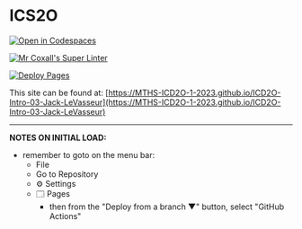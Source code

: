 # ICS2O

[![Open in Codespaces](https://classroom.github.com/assets/launch-codespace-7f7980b617ed060a017424585567c406b6ee15c891e84e1186181d67ecf80aa0.svg)](https://classroom.github.com/open-in-codespaces?assignment_repo_id=13757691)

[![Mr Coxall's Super Linter](https://github.com/MTHS-ICD2O-1-2023/ICD2O-Intro-03-Jack-LeVasseur/workflows/Mr%20Coxall's%20Super%20Linter/badge.svg)](https://github.com/MTHS-ICD2O-1-2023/ICD2O-Intro-03-Jack-LeVasseur/actions)

[![Deploy Pages](https://github.com/MTHS-ICD2O-1-2023/ICD2O-Intro-03-Jack-LeVasseur/workflows/Deploy%20Pages/badge.svg)](https://github.com/MTHS-ICD2O-1-2023/ICD2O-Intro-03-Jack-LeVasseur/actions)

This site can be found at: [https://MTHS-ICD2O-1-2023.github.io/ICD2O-Intro-03-Jack-LeVasseur](https://MTHS-ICD2O-1-2023.github.io/ICD2O-Intro-03-Jack-LeVasseur)

---

**NOTES ON INITIAL LOAD:**
- remember to goto on the menu bar:
  - File
  - Go to Repository
  - ⚙ Settings
  - 🗔 Pages
    - then from the "Deploy from a branch ▼" button, select "GitHub Actions"

